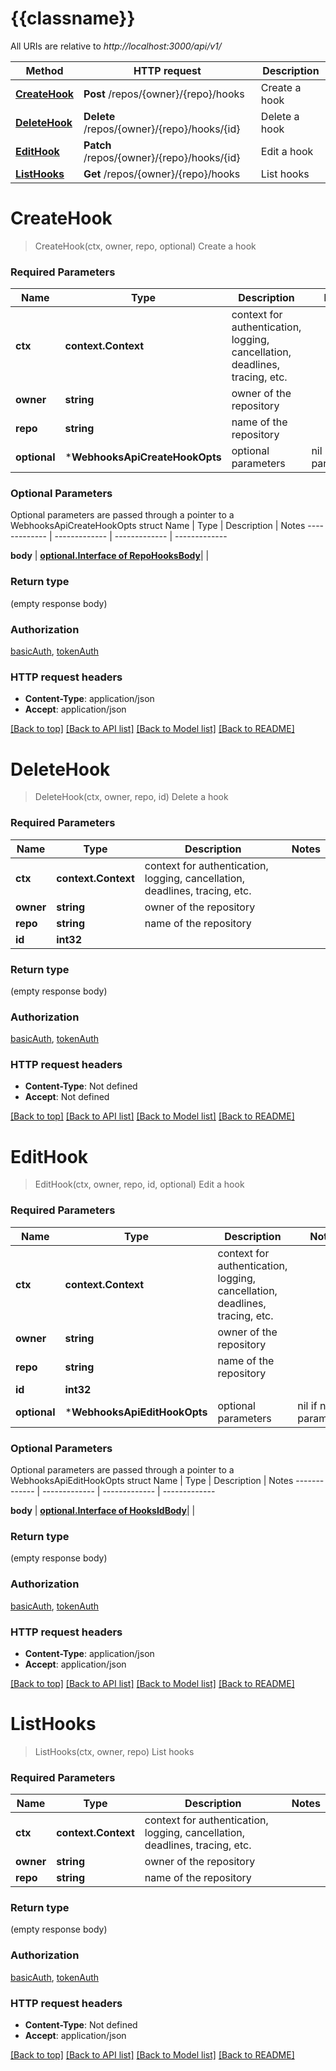 # {{classname}}

All URIs are relative to *http://localhost:3000/api/v1/*

Method | HTTP request | Description
------------- | ------------- | -------------
[**CreateHook**](WebhooksApi.md#CreateHook) | **Post** /repos/{owner}/{repo}/hooks | Create a hook
[**DeleteHook**](WebhooksApi.md#DeleteHook) | **Delete** /repos/{owner}/{repo}/hooks/{id} | Delete a hook
[**EditHook**](WebhooksApi.md#EditHook) | **Patch** /repos/{owner}/{repo}/hooks/{id} | Edit a hook
[**ListHooks**](WebhooksApi.md#ListHooks) | **Get** /repos/{owner}/{repo}/hooks | List hooks

# **CreateHook**
> CreateHook(ctx, owner, repo, optional)
Create a hook

### Required Parameters

Name | Type | Description  | Notes
------------- | ------------- | ------------- | -------------
 **ctx** | **context.Context** | context for authentication, logging, cancellation, deadlines, tracing, etc.
  **owner** | **string**| owner of the repository | 
  **repo** | **string**| name of the repository | 
 **optional** | ***WebhooksApiCreateHookOpts** | optional parameters | nil if no parameters

### Optional Parameters
Optional parameters are passed through a pointer to a WebhooksApiCreateHookOpts struct
Name | Type | Description  | Notes
------------- | ------------- | ------------- | -------------


 **body** | [**optional.Interface of RepoHooksBody**](RepoHooksBody.md)|  | 

### Return type

 (empty response body)

### Authorization

[basicAuth](../README.md#basicAuth), [tokenAuth](../README.md#tokenAuth)

### HTTP request headers

 - **Content-Type**: application/json
 - **Accept**: application/json

[[Back to top]](#) [[Back to API list]](../README.md#documentation-for-api-endpoints) [[Back to Model list]](../README.md#documentation-for-models) [[Back to README]](../README.md)

# **DeleteHook**
> DeleteHook(ctx, owner, repo, id)
Delete a hook

### Required Parameters

Name | Type | Description  | Notes
------------- | ------------- | ------------- | -------------
 **ctx** | **context.Context** | context for authentication, logging, cancellation, deadlines, tracing, etc.
  **owner** | **string**| owner of the repository | 
  **repo** | **string**| name of the repository | 
  **id** | **int32**|  | 

### Return type

 (empty response body)

### Authorization

[basicAuth](../README.md#basicAuth), [tokenAuth](../README.md#tokenAuth)

### HTTP request headers

 - **Content-Type**: Not defined
 - **Accept**: Not defined

[[Back to top]](#) [[Back to API list]](../README.md#documentation-for-api-endpoints) [[Back to Model list]](../README.md#documentation-for-models) [[Back to README]](../README.md)

# **EditHook**
> EditHook(ctx, owner, repo, id, optional)
Edit a hook

### Required Parameters

Name | Type | Description  | Notes
------------- | ------------- | ------------- | -------------
 **ctx** | **context.Context** | context for authentication, logging, cancellation, deadlines, tracing, etc.
  **owner** | **string**| owner of the repository | 
  **repo** | **string**| name of the repository | 
  **id** | **int32**|  | 
 **optional** | ***WebhooksApiEditHookOpts** | optional parameters | nil if no parameters

### Optional Parameters
Optional parameters are passed through a pointer to a WebhooksApiEditHookOpts struct
Name | Type | Description  | Notes
------------- | ------------- | ------------- | -------------



 **body** | [**optional.Interface of HooksIdBody**](HooksIdBody.md)|  | 

### Return type

 (empty response body)

### Authorization

[basicAuth](../README.md#basicAuth), [tokenAuth](../README.md#tokenAuth)

### HTTP request headers

 - **Content-Type**: application/json
 - **Accept**: application/json

[[Back to top]](#) [[Back to API list]](../README.md#documentation-for-api-endpoints) [[Back to Model list]](../README.md#documentation-for-models) [[Back to README]](../README.md)

# **ListHooks**
> ListHooks(ctx, owner, repo)
List hooks

### Required Parameters

Name | Type | Description  | Notes
------------- | ------------- | ------------- | -------------
 **ctx** | **context.Context** | context for authentication, logging, cancellation, deadlines, tracing, etc.
  **owner** | **string**| owner of the repository | 
  **repo** | **string**| name of the repository | 

### Return type

 (empty response body)

### Authorization

[basicAuth](../README.md#basicAuth), [tokenAuth](../README.md#tokenAuth)

### HTTP request headers

 - **Content-Type**: Not defined
 - **Accept**: application/json

[[Back to top]](#) [[Back to API list]](../README.md#documentation-for-api-endpoints) [[Back to Model list]](../README.md#documentation-for-models) [[Back to README]](../README.md)

